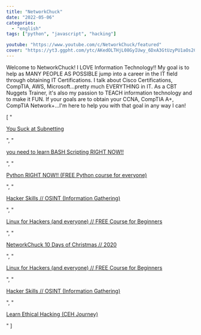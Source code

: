 ```yaml
---
title: "NetworkChuck"
date: "2022-05-06"
categories:
  - "english"
tags: ["python", "javascript", "hacking"]

youtube: "https://www.youtube.com/c/NetworkChuck/featured"
cover: "https://yt3.ggpht.com/ytc/AKedOLTHjL08GyIUwy_6DxA3GtUzyPU1aOs2CwgNtuRJ4A=s88-c-k-c0x00ffffff-no-rj"
---
```


Welcome to NetworkChuck! I LOVE Information Technology!! My goal is to help as MANY PEOPLE AS POSSIBLE jump into a career in the IT field through obtaining IT Certifications. I talk about Cisco Certifications, CompTIA, AWS, Microsoft...pretty much EVERYTHING in IT. As a CBT Nuggets Trainer, it's also my passion to TEACH information technology and to make it FUN. If your goals are to obtain your CCNA, CompTIA A+, CompTIA Network+...I'm here to help you with that goal in any way I can!

[
"<p><a href='https://www.youtube.com/watch?v=5WfiTHiU4x8&list=PLIhvC56v63IKrRHh3gvZZBAGvsvOhwrRF'>You Suck at Subnetting</a></p>",
"<p><a href='https://www.youtube.com/watch?v=SPwyp2NG-bE&list=PLIhvC56v63IKioClkSNDjW7iz-6TFvLwS'>you need to learn BASH Scripting RIGHT NOW!!</a></p>",
"<p><a href='https://www.youtube.com/watch?v=mRMmlo_Uqcs&list=PLIhvC56v63ILPDA2DQBv0IKzqsWTZxCkp'>Python RIGHT NOW!! (FREE Python course for everyone)</a></p>",
"<p><a href='https://www.youtube.com/watch?v=SvO_FDa8AIs&list=PLIhvC56v63IJ9SYBtdDsNnORfTNFCXR8_'>Hacker Skills // OSINT (Information Gathering)</a></p>",
"<p><a href='https://www.youtube.com/watch?v=VbEx7B_PTOE&list=PLIhvC56v63IJIujb5cyE13oLuyORZpdkL'>Linux for Hackers (and everyone) // FREE Course for Beginners</a></p>",
"<p><a href='https://www.youtube.com/watch?v=EY-Scg1z6zA&list=PLIhvC56v63IKhe8PAIW68xeGtUOorhLIn'>NetworkChuck 10 Days of Christmas // 2020</a></p>",
"<p><a href='https://www.youtube.com/watch?v=VbEx7B_PTOE&list=PLIhvC56v63IJIujb5cyE13oLuyORZpdkL'>Linux for Hackers (and everyone) // FREE Course for Beginners</a></p>",
"<p><a href='https://www.youtube.com/watch?v=SvO_FDa8AIs&list=PLIhvC56v63IJ9SYBtdDsNnORfTNFCXR8_'>Hacker Skills // OSINT (Information Gathering)</a></p>",
"<p><a href='https://www.youtube.com/watch?v=yFC8pb2TPdc&list=PLIhvC56v63IIJZRa3lzK6IeBQOH_VFjUQ'>Learn Ethical Hacking (CEH Journey)</a></p>"
]
